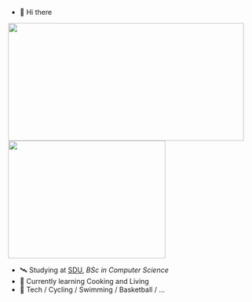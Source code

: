 - 👋 Hi there

<p>
  <kbd align="center">
    <img height=240 width=480 src="https://github-readme-stats.vercel.app/api?username=lunarwhite&bg_color=00000000&text_color=58a6ff&hide_border=true&disable_animations=true&show_icons=true&count_private=true&include_all_commits=true">
    <img height=240 width=320 src="https://github-readme-stats.vercel.app/api/top-langs/?username=lunarwhite&bg_color=00000000&text_color=58a6ff&hide_border=true&disable_animations=true&layout=compact&hide=html,css,jupyter%20notebook&langs_count=10">
  </kbd>
</p>

- 🛰 Studying at [SDU](https://www.sdu.edu.cn), _BSc in Computer Science_
- 🌱 Currently learning Cooking and Living
- 🎃 Tech / Cycling / Swimming / Basketball / ...
